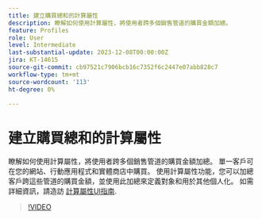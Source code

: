 ```yaml
---
title: 建立購買總和的計算屬性
description: 瞭解如何使用計算屬性，將使用者跨多個銷售管道的購買金額加總。
feature: Profiles
role: User
level: Intermediate
last-substantial-update: 2023-12-08T00:00:00Z
jira: KT-14615
source-git-commit: cb97521c7906bcb16c7352f6c2447e07abb828c7
workflow-type: tm+mt
source-wordcount: '113'
ht-degree: 0%

---
```


# 建立購買總和的計算屬性

瞭解如何使用計算屬性，將使用者跨多個銷售管道的購買金額加總。 單一客戶可在您的網站、行動應用程式和實體商店中購買。 使用計算屬性功能，您可以加總客戶跨這些管道的購買金額，並使用此加總來定義對象和用於其他個人化。 如需詳細資訊，請造訪 [計算屬性UI指南](https://experienceleague.adobe.com/docs/experience-platform/profile/computed-attributes/ui.html?).

>[!VIDEO](https://video.tv.adobe.com/v/3425899?learn=on)
